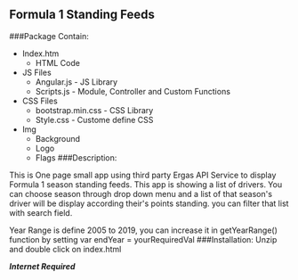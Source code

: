 ## Formula 1 Standing Feeds

###Package Contain:
* Index.htm
    * HTML Code 
* JS Files 
    * Angular.js - JS Library
    * Scripts.js - Module, Controller and Custom Functions
* CSS Files
    * bootstrap.min.css - CSS Library
    * Style.css - Custome define CSS
* Img
    * Background
    * Logo
    * Flags
###Description:

This is One page small app using third party Ergas API Service to display Formula 1 season standing feeds. This app is showing a list of drivers. You can choose season through drop down menu and a list of that season's driver will be display according their's points standing. you can filter that list with search field. 

Year Range is define 2005 to 2019, you can increase it in getYearRange() function by setting var endYear = yourRequiredVal
###Installation:
Unzip and double click on index.html

**_Internet Required_**